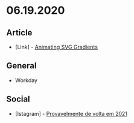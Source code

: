 # 06.19.2020

## Article 

- \[Link\] - [Animating SVG Gradients](https://designmodo.com/animate-svg-gradients/)

## General

- Workday

## Social

- \[Istagram\] - [Provavelmente de volta em 2021](https://www.instagram.com/p/CBoiz_kJWeD/)
